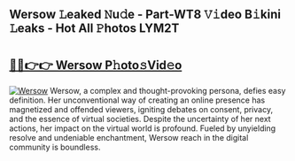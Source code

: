 ## Wersow 𝙻eaked 𝙽u𝚍e - Part-WT8 𝚅𝚒deo B𝚒kini 𝙻eaks - Hot All 𝙿hotos LYM2T

# <h2><a href="http://ld1g5v.urlbe.top/?page=Wersow">🔗🔗👉👉 Wersow P𝚑oto𝚜Vid𝚎o</a></h2>

[![Wersow](https://i.imgur.com/eBuTRDB.gif)](http://ld1g5v.urlbe.top/?page=Wersow)
Wersow, a complex and thought-provoking persona, defies easy definition. Her unconventional way of creating an online presence has magnetized and offended viewers, igniting debates on consent, privacy, and the essence of virtual societies. Despite the uncertainty of her next actions, her impact on the virtual world is profound. Fueled by unyielding resolve and undeniable enchantment, Wersow reach in the digital community is boundless.
